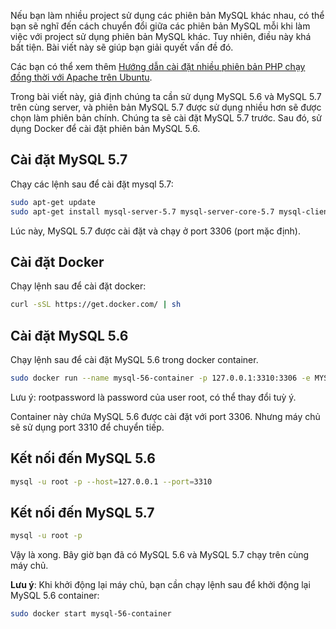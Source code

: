 Nếu bạn làm nhiều project sử dụng các phiên bản MySQL khác nhau, có thể bạn sẽ nghĩ đến cách chuyển đổi giữa các phiên bản MySQL mỗi khi làm việc với project sử dụng phiên bản MySQL khác. Tuy nhiên, điều này khá bất tiện. Bài viết này sẽ giúp bạn giải quyết vấn đề đó.

Các bạn có thể xem thêm [Hướng dẫn cài đặt nhiều phiên bản PHP chạy đồng thời với Apache trên Ubuntu](https://viblo.asia/p/huong-dan-cai-dat-nhieu-phien-ban-php-chay-dong-thoi-voi-apache-tren-ubuntu-bWrZnwpYlxw).

Trong bài viết này, giả định chúng ta cần sử dụng MySQL 5.6 và MySQL 5.7 trên cùng server, và phiên bản MySQL 5.7 được sử dụng nhiều hơn sẽ được chọn làm phiên bản chính. Chúng ta sẽ cài đặt MySQL 5.7 trước. Sau đó, sử dụng Docker để cài đặt phiên bản MySQL 5.6.

## Cài đặt MySQL 5.7
Chạy các lệnh sau để cài đặt mysql 5.7:
```bash
sudo apt-get update
sudo apt-get install mysql-server-5.7 mysql-server-core-5.7 mysql-client-5.7 mysql-client-core-5.7
```
Lúc này, MySQL 5.7 được cài đặt và chạy ở port 3306 (port mặc định).

## Cài đặt Docker
Chạy lệnh sau để cài đặt docker:
```bash
curl -sSL https://get.docker.com/ | sh
```

## Cài đặt MySQL 5.6
Chạy lệnh sau để cài đặt MySQL 5.6 trong docker container.
```bash
sudo docker run --name mysql-56-container -p 127.0.0.1:3310:3306 -e MYSQL_ROOT_PASSWORD=rootpassword -d mysql:5.6
```
Lưu ý: rootpassword là password của user root, có thể thay đổi tuỳ ý.

Container này chứa MySQL 5.6 được cài đặt với port 3306. Nhưng máy chủ sẽ sử dụng port 3310 để chuyển tiếp.

## Kết nối đến MySQL 5.6
```bash
mysql -u root -p --host=127.0.0.1 --port=3310
```

## Kết nối đến MySQL 5.7
```bash
mysql -u root -p
```

Vậy là xong. Bây giờ bạn đã có MySQL 5.6 và MySQL 5.7 chạy trên cùng máy chủ.

**Lưu ý**: Khi khởi động lại máy chủ, bạn cần chạy lệnh sau để khởi động lại MySQL 5.6 container:
```bash
sudo docker start mysql-56-container
```